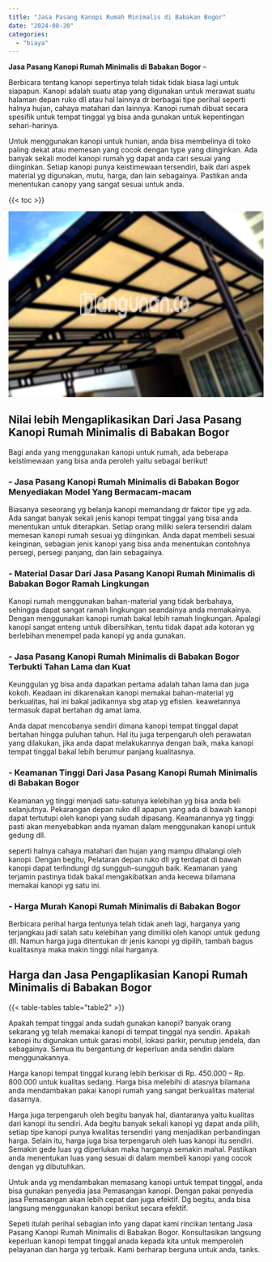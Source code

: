 ```yaml
---
title: "Jasa Pasang Kanopi Rumah Minimalis di Babakan Bogor"
date: "2024-08-20"
categories: 
  - "biaya"
---
```


**Jasa Pasang Kanopi Rumah Minimalis di Babakan Bogor** –

Berbicara tentang kanopi sepertinya telah tidak tidak biasa lagi untuk siapapun. Kanopi adalah suatu atap yang digunakan untuk merawat suatu halaman depan ruko dll atau hal lainnya dr berbagai tipe perihal seperti halnya hujan, cahaya matahari dan lainnya. Kanopi rumah dibuat secara spesifik untuk tempat tinggal yg bisa anda gunakan untuk kepentingan sehari-harinya.

Untuk menggunakan kanopi untuk hunian, anda bisa membelinya di toko paling dekat atau memesan yang cocok dengan type yang diinginkan. Ada banyak sekali model kanopi rumah yg dapat anda cari sesuai yang diinginkan. Setiap kanopi punya keistimewaan tersendiri, baik dari aspek material yg digunakan, mutu, harga, dan lain sebagainya. Pastikan anda menentukan canopy yang sangat sesuai untuk anda.

{{< toc >}}

![Jasa Pasang Kanopi Rumah Minimalis di Babakan Bogor](/images/harga-kanopi-minimalis-30.png)

## Nilai lebih Mengaplikasikan Dari Jasa Pasang Kanopi Rumah Minimalis di Babakan Bogor

Bagi anda yang menggunakan kanopi untuk rumah, ada beberapa keistimewaan yang bisa anda peroleh yaitu sebagai berikut!

### \- Jasa Pasang Kanopi Rumah Minimalis di Babakan Bogor Menyediakan Model Yang Bermacam-macam

Biasanya seseorang yg belanja kanopi memandang dr faktor tipe yg ada. Ada sangat banyak sekali jenis kanopi tempat tinggal yang bisa anda menentukan untuk diterapkan. Setiap orang miliki selera tersendiri dalam memesan kanopi rumah sesuai yg diinginkan. Anda dapat membeli sesuai keinginan, sebagian jenis kanopi yang bisa anda menentukan contohnya persegi, persegi panjang, dan lain sebagainya.

### \- Material Dasar Dari Jasa Pasang Kanopi Rumah Minimalis di Babakan Bogor Ramah Lingkungan

Kanopi rumah menggunakan bahan-material yang tidak berbahaya, sehingga dapat sangat ramah lingkungan seandainya anda memakainya. Dengan menggunakan kanopi rumah bakal lebih ramah lingkungan. Apalagi kanopi sangat enteng untuk dibersihkan, tentu tidak dapat ada kotoran yg berlebihan menempel pada kanopi yg anda gunakan.

### \- Jasa Pasang Kanopi Rumah Minimalis di Babakan Bogor Terbukti Tahan Lama dan Kuat

Keunggulan yg bisa anda dapatkan pertama adalah tahan lama dan juga kokoh. Keadaan ini dikarenakan kanopi memakai bahan-material yg berkualitas, hal ini bakal jadikannya sbg atap yg efisien. keawetannya termasuk dapat bertahan dg amat lama.

Anda dapat mencobanya sendiri dimana kanopi tempat tinggal dapat bertahan hingga puluhan tahun. Hal itu juga terpengaruh oleh perawatan yang dilakukan, jika anda dapat melakukannya dengan baik, maka kanopi tempat tinggal bakal lebih berumur panjang kualitasnya.

### \- Keamanan Tinggi Dari Jasa Pasang Kanopi Rumah Minimalis di Babakan Bogor

Keamanan yg tinggi menjadi satu-satunya kelebihan yg bisa anda beli selanjutnya. Pekarangan depan ruko dll apapun yang ada di bawah kanopi dapat tertutupi oleh kanopi yang sudah dipasang. Keamanannya yg tinggi pasti akan menyebabkan anda nyaman dalam menggunakan kanopi untuk gedung dll.

seperti halnya cahaya matahari dan hujan yang mampu dihalangi oleh kanopi. Dengan begitu, Pelataran depan ruko dll yg terdapat di bawah kanopi dapat terlindungi dg sungguh-sungguh baik. Keamanan yang terjamin pastinya tidak bakal mengakibatkan anda kecewa bilamana memakai kanopi yg satu ini.

### \- Harga Murah Kanopi Rumah Minimalis di Babakan Bogor

Berbicara perihal harga tentunya telah tidak aneh lagi, harganya yang terjangkau jadi salah satu kelebihan yang dimiliki oleh kanopi untuk gedung dll. Namun harga juga ditentukan dr jenis kanopi yg dipilih, tambah bagus kualitasnya maka makin tinggi nilai harganya.

## Harga dan Jasa Pengaplikasian Kanopi Rumah Minimalis di Babakan Bogor

{{< table-tables table="table2" >}}

Apakah tempat tinggal anda sudah gunakan kanopi? banyak orang sekarang yg telah memakai kanopi di tempat tinggal nya sendiri. Apakah kanopi itu digunakan untuk garasi mobil, lokasi parkir, penutup jendela, dan sebagainya. Semua itu bergantung dr keperluan anda sendiri dalam menggunakannya.

Harga kanopi tempat tinggal kurang lebih berkisar di Rp. 450.000 – Rp. 800.000 untuk kualitas sedang. Harga bisa melebihi di atasnya bilamana anda mendambakan pakai kanopi rumah yang sangat berkualitas material dasarnya.

Harga juga terpengaruh oleh begitu banyak hal, diantaranya yaitu kualitas dari kanopi itu sendiri. Ada begitu banyak sekali kanopi yg dapat anda pilih, setiap tipe kanopi punya kwalitas tersendiri yang menjadikan perbandingan harga. Selain itu, harga juga bisa terpengaruh oleh luas kanopi itu sendiri. Semakin gede luas yg diperlukan maka harganya semakin mahal. Pastikan anda menentukan luas yang sesuai di dalam membeli kanopi yang cocok dengan yg dibutuhkan.

Untuk anda yg mendambakan memasang kanopi untuk tempat tinggal, anda bisa gunakan penyedia jasa Pemasangan kanopi. Dengan pakai penyedia jasa Pemasangan akan lebih cepat dan juga efektif. Dg begitu, anda bisa langsung menggunakan kanopi berikut secara efektif.

Sepeti itulah perihal sebagian info yang dapat kami rincikan tentang Jasa Pasang Kanopi Rumah Minimalis di Babakan Bogor. Konsultasikan langsung keperluan kanopi tempat tinggal anada kepada kita untuk memperoleh pelayanan dan harga yg terbaik. Kami berharap berguna untuk anda, tanks.
